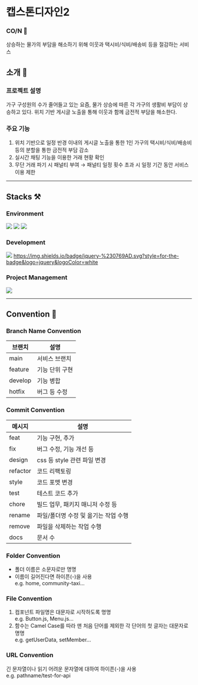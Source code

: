 # 캡스톤디자인2
### CO/N 💸
상승하는 물가의 부담을 해소하기 위해 이웃과 택시비/식비/배송비 등을 절감하는 서비스
## 소개 📖
### 프로젝트 설명 
가구 구성원의 수가 줄어들고 있는 요즘, 물가 상승에 따른 각 가구의 생활비 부담이 상승하고 있다. 위치 기반 게시글 노출을 통해 이웃과 함께 금전적 부담을 해소한다. 

### 주요 기능
1. 위치 기반으로 일정 반경 이내의 게시글 노출을 통한 1인 가구의 택시비/식비/배송비 등의 분할을 통한 금전적 부담 감소
2. 실시간 채팅 기능을 이용한 거래 현황 확인
3. 무단 거래 파기 시 패널티 부여 → 패널티 일정 횟수 초과 시 일정 기간 동안 서비스 이용 제한
<hr>

## Stacks ⚒️
### Environment
<img src="https://img.shields.io/badge/Visual Studio Code-007ACC?style=for-the-badge&logo=Visual Studio Code&logoColor=white"/> <img src="https://img.shields.io/badge/github-000000?style=for-the-badge&logo=github&logoColor=white"> <img src="https://img.shields.io/badge/git-F05032?style=for-the-badge&logo=git&logoColor=white">

### Development
<img src="https://img.shields.io/badge/javascript-F7DF1E?style=for-the-badge&logo=javascript&logoColor=black"> <https://img.shields.io/badge/jquery-%230769AD.svg?style=for-the-badge&logo=jquery&logoColor=white>

### Project Management
<img src="https://img.shields.io/badge/notion-000000?style=for-the-badge&logo=notion&logoColor=white">
<hr>

## Convention 📢
### Branch Name Convention
브랜치 | 설명
---|---
main | 서비스 브랜치
feature | 기능 단위 구현
develop | 기능 병합
hotfix | 버그 등 수정
### Commit Convention
메시지 | 설명
---|---
feat | 기능 구현, 추가
fix | 버그 수정, 기능 개선 등
design | css 등 style 관련 파일 변경
refactor | 코드 리팩토링
style | 코드 포맷 변경
test | 테스트 코드 추가
chore | 빌드 업무, 패키지 매니저 수정 등
rename | 파일/폴더명 수정 및 옮기는 작업 수행
remove | 파일을 삭제하는 작업 수행
docs | 문서 수
### Folder Convention
- 폴더 이름은 소문자로만 명명
- 이름이 길어진다면 하이픈(-)을 사용<br>e.g. home, community-taxi...
### File Convention
1. 컴포넌트 파일명은 대문자로 시작하도록 명명<br>e.g. Button.js, Menu.js...
2. 함수는 Camel Case를 따라 맨 처음 단어를 제외한 각 단어의 첫 글자는 대문자로 명명<br>e.g. getUserData, setMember...
### URL Convention
긴 문자열이나 읽기 어려운 문자열에 대하여 하이픈(-)을 사용<br>e.g. pathname/test-for-api

